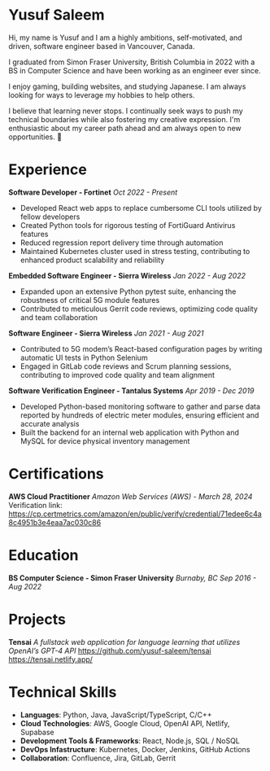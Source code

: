 # Yusuf Saleem

Hi, my name is Yusuf and I am a  highly ambitions, self-motivated, and driven, software engineer based in Vancouver, Canada.

I graduated from Simon Fraser University, British Columbia in 2022 with a BS in Computer Science and have been working as an engineer ever since.

I enjoy gaming, building websites, and studying Japanese. I am always looking for ways to leverage my hobbies to help others.

I believe that learning  never stops. I continually seek ways to push my technical boundaries while also fostering my creative expression. I'm enthusiastic about my career path ahead and am always open to new opportunities. 🙂

# Experience

**Software Developer - Fortinet** 
*Oct 2022 - Present*

 - Developed React web apps to replace cumbersome CLI tools utilized by fellow developers
 - Created Python tools for rigorous testing of FortiGuard Antivirus features
 - Reduced regression report delivery time through automation
 - Maintained Kubernetes cluster used in stress testing, contributing to enhanced product scalability and reliability

**Embedded Software Engineer - Sierra Wireless** 
*Jan 2022 - Aug 2022*

 - Expanded upon an extensive Python pytest suite, enhancing the robustness of critical 5G module features
 - Contributed to meticulous Gerrit code reviews, optimizing code quality and team collaboration

**Software Engineer - Sierra Wireless** 
*Jan 2021 - Aug 2021*

 - Contributed to 5G modem’s React-based configuration pages by writing automatic UI tests in Python Selenium
 - Engaged in GitLab code reviews and Scrum planning sessions, contributing to improved code quality and team alignment

**Software Verification Engineer - Tantalus Systems** 
*Apr 2019 - Dec 2019*

 - Developed Python-based monitoring software to gather and parse data reported by hundreds of electric meter modules, ensuring efficient and accurate analysis
 - Built the backend for an internal web application with Python and MySQL for device physical inventory management

# Certifications

**AWS Cloud Practitioner**
*Amazon Web Services (AWS) - March 28, 2024*
Verification link: https://cp.certmetrics.com/amazon/en/public/verify/credential/71edee6c4a8c4951b3e4eaa7ac030c86

# Education

**BS Computer Science - Simon Fraser University**
*Burnaby, BC*
*Sep 2016 - Aug 2022*

# Projects

**Tensai**
*A fullstack web application for language learning that utilizes OpenAI’s GPT-4 API*
https://github.com/yusuf-saleem/tensai
https://tensai.netlify.app/

# Technical Skills

 - **Languages**: Python, Java, JavaScript/TypeScript, C/C++
 - **Cloud Technologies**: AWS, Google Cloud, OpenAI API, Netlify, Supabase
 - **Development Tools & Frameworks**: React, Node.js, SQL / NoSQL
 - **DevOps Infastructure**: Kubernetes, Docker, Jenkins, GitHub Actions
 - **Collaboration**: Confluence, Jira, GitLab, Gerrit
